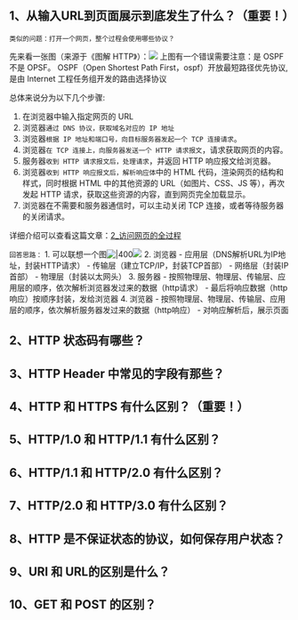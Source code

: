 
## 1、从输入URL到页面展示到底发生了什么？（重要！）

`类似的问题：打开一个网页，整个过程会使用哪些协议？`

先来看一张图（来源于《图解 HTTP》）：![](https://image-for.oss-cn-guangzhou.aliyuncs.com/for-obsidian/Java_Study/2_%E5%AD%A6%E4%B9%A0%E7%AC%94%E8%AE%B0/Pasted%20image%2020240319115411.png)
上图有一个错误需要注意：是 OSPF 不是 OPSF。 OSPF（Open Shortest Path First，ospf）开放最短路径优先协议, 是由 Internet 工程任务组开发的路由选择协议

总体来说分为以下几个步骤:

1. 在浏览器中输入指定网页的 URL
2. 浏览器`通过 DNS 协议，获取域名对应的 IP 地址`
3. 浏览器`根据 IP 地址和端口号，向目标服务器发起一个 TCP 连接请求`。
4. 浏览器`在 TCP 连接上，向服务器发送一个 HTTP 请求报文`，请求获取网页的内容。
5. 服务器`收到 HTTP 请求报文后，处理请求`，并返回 HTTP 响应报文给浏览器。
6. 浏览器`收到 HTTP 响应报文后，解析响应体`中的 HTML 代码，渲染网页的结构和样式，同时根据 HTML 中的其他资源的 URL（如图片、CSS、JS 等），再次发起 HTTP 请求，获取这些资源的内容，直到网页完全加载显示。
7. 浏览器在不需要和服务器通信时，可以主动关闭 TCP 连接，或者等待服务器的关闭请求。

详细介绍可以查看这篇文章：[2_访问网页的全过程](※重要知识点※/2_访问网页的全过程.md)

`回答思路：`
	1. 可以联想一个图![|400](../../../../2_笔记/7_计算机基础/1_计算机网络基础/1_网络体系结构/assets/Pasted%20image%2020231022211347.png)![](../../../../2_笔记/7_计算机基础/1_计算机网络基础/1_网络体系结构/assets/Pasted%20image%2020231022211501.png)
	2. 浏览器
		- 应用层（DNS解析URL为IP地址，封装HTTP请求）
		- 传输层（建立TCP/IP，封装TCP首部）
		- 网络层（封装IP首部）
		- 物理层（封装以太网头）
	3. 服务器
		- 按照物理层、物理层、传输层、应用层的顺序，依次解析浏览器发过来的数据（http请求）
		- 最后将响应数据（http响应）按顺序封装，发给浏览器
	4. 浏览器
		- 按照物理层、物理层、传输层、应用层的顺序，依次解析服务器发过来的数据（http响应）
		- 对响应解析后，展示页面

## 2、HTTP 状态码有哪些？

## 3、HTTP Header 中常见的字段有那些？

## 4、HTTP 和 HTTPS 有什么区别？（重要！）

## 5、HTTP/1.0 和 HTTP/1.1 有什么区别？

## 6、HTTP/1.1 和 HTTP/2.0 有什么区别？

## 7、HTTP/2.0 和 HTTP/3.0 有什么区别？

## 8、HTTP 是不保证状态的协议，如何保存用户状态？

## 9、URI 和 URL的区别是什么？

## 10、GET 和 POST 的区别？